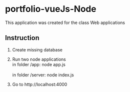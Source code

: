 # portfolio-vueJs-Node
This application was created for the class Web applications

## Instruction
1. Create missing database

2. Run two node applications<br/>
in folder /app: node app.js<br/>  
in folder /server: node index.js

3. Go to http://localhost:4000
